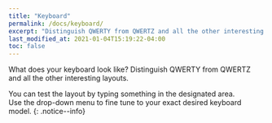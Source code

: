 ```yaml
---
title: "Keyboard"
permalink: /docs/keyboard/
excerpt: "Distinguish QWERTY from QWERTZ and all the other interesting layouts."
last_modified_at: 2021-01-04T15:19:22-04:00
toc: false
---
```


What does your keyboard look like? Distinguish QWERTY from QWERTZ and all the other interesting layouts.

You can test the layout by typing something in the designated area.  
Use the drop-down menu to fine tune to your exact desired keyboard model.
{: .notice--info}

